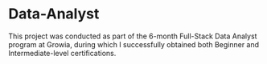 # Data-Analyst
This project was conducted as part of the 6-month Full-Stack Data Analyst program at Growia, during which I successfully obtained both Beginner and Intermediate-level certifications.
